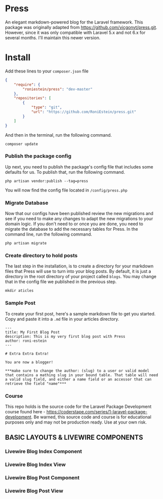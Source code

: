 # Press
An elegant markdown-powered blog for the Laravel framework. This package was originally adapted from https://github.com/vicgonvt/press.git. However, since it was only compatible with Laravel 5.x and not 6.x for several months. I'll maintain this newer version.

# Install

Add these lines to your `composer.json` file

```json
{
    "require": {
        "roniestein/press": "dev-master"
    },
    "repositories": [
        {
            "type": "git",
            "url": "https://github.com/RoniEstein/press.git"
        }
    ]
}
```

And then in the terminal, run the following command.

`composer update`

### Publish the package config

Up next, you need to publish the package's config file that includes some defaults for us. To publish that, run the following command.

`php artisan vendor:publish --tag=press`

You will now find the config file located in `/config/press.php`

### Migrate Database

Now that our configs have been published review the new migrations and see if you need to make any changes to adapt the new migrations to your domain logic. If you don't need to or once you are done, you need to migrate the database to add the necessary tables for Press. In the command line, run the following command.

`php artisan migrate`

### Create directory to hold posts

The last step in the installation, is to create a directory for your markdown files that Press will use to turn into your blog posts. By default, it is just a directory in the root directory of your project called `blogs`. You may change that in the config file we published in the previous step.

`mkdir aticles` 


### Sample Post

To create your first post, here's a sample markdown file to get you started. Copy and paste it into a `.md` file in your articles directory.

```
---
title: My First Blog Post
description: This is my very first blog post with Press
author: roni-estein
---

# Extra Extra Extra!

You are now a blogger!

***make sure to change the author: (slug) to a user or valid model that contains a mathing slug in your bound table. That table will need a valid slug field, and either a name field or an accessor that can retrieve the field "name"*** 
```

### Course
This repo holds is the source code for the Laravel Package Development course found here - https://coderstape.com/series/1-laravel-package-development. Be warned, this source code and course is for educational purposes only and may not be production ready. Use at your own risk.

## BASIC LAYOUTS & LIVEWIRE COMPONENTS

### Livewire Blog Index Component


### Livewire Blog Index View


### Livewire Blog Post Component



### Livewire Blog Post View




